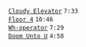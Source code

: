 
[`Cloudy Elevator`](cloudy-elevator.mp3) `7:33`  
[`Floor 4`](floor-4.mp3) `10:46`  
[`Wh-operator`](wh-operator.mp3) `7:29`  
[`Doom Unto U`](doom-unto-u.mp3) `4:58`
